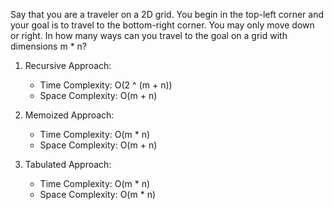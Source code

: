 Say that you are a traveler on a 2D grid. You begin in the top-left corner and your goal is to travel to the bottom-right corner. You may only move down or right.
In how many ways can you travel to the goal on a grid with dimensions m * n?

1. Recursive Approach:
    -   Time Complexity: O(2 ^ (m + n))
    -   Space Complexity: O(m + n)

2. Memoized Approach:
    -   Time Complexity: O(m * n)
    -   Space Complexity: O(m + n)

3. Tabulated Approach:
    -   Time Complexity: O(m * n)
    -   Space Complexity: O(m * n)